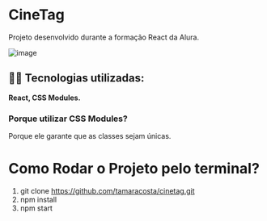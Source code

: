 # CineTag

Projeto desenvolvido durante a formação React da Alura.

![image](https://user-images.githubusercontent.com/75817559/213539413-45ec449f-f26a-41be-b58b-bca144932cea.png)

## 👩‍💻 Tecnologias utilizadas:
**React, CSS Modules.**

### Porque utilizar CSS Modules?
Porque ele garante que as classes sejam únicas.

# Como Rodar o Projeto pelo terminal?
1) git clone https://github.com/tamaracosta/cinetag.git
2) npm install
3) npm start
